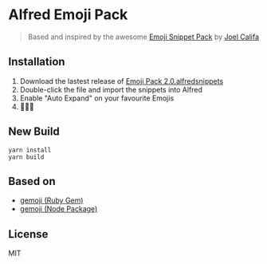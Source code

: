 # Alfred Emoji Pack

> Based and inspired by the awesome [Emoji Snippet Pack](http://joelcalifa.com/blog/alfred-emoji-snippet-pack/) by [Joel Califa](http://joelcalifa.com)

## Installation

1. Download the lastest release of [Emoji Pack 2.0.alfredsnippets]()
2. Double-click the file and import the snippets into Alfred
3. Enable "Auto Expand" on your favourite Emojis
4. 💸💸💸

## New Build

```
yarn install
yarn build
```

## Based on 

- [gemoji (Ruby Gem)](https://github.com/github/gemoji)
- [gemoji (Node Package)](https://github.com/wooorm/gemoji)

## License

MIT
